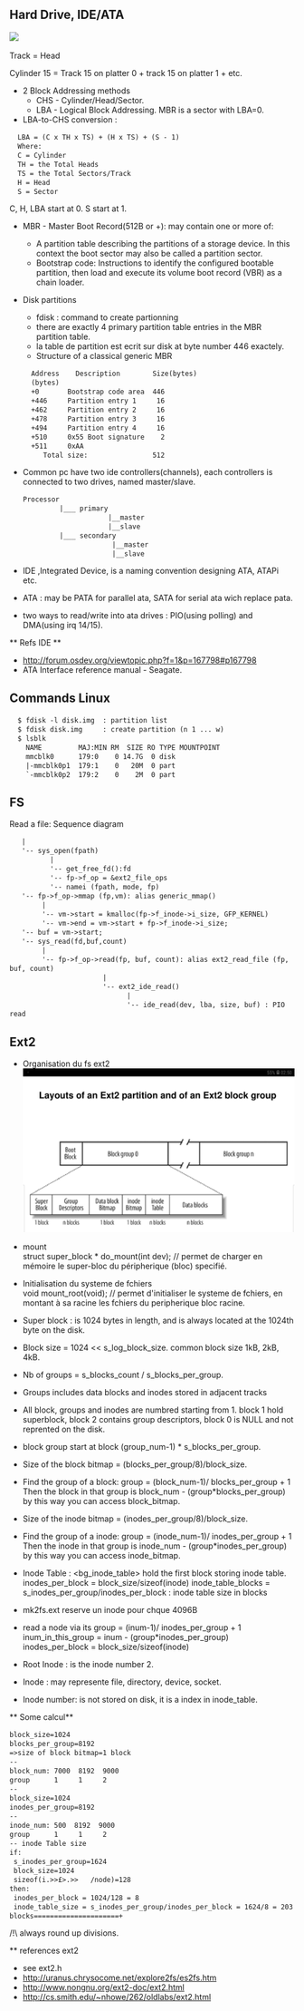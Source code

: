 
## Hard Drive, IDE/ATA
![](/documentation/images/HDD-CHS.jpg)

Track = Head 

Cylinder 15 = Track 15 on platter 0 + track 15 on platter 1 + etc. 

- 2 Block Addressing methods
  * CHS - Cylinder/Head/Sector.
  * LBA - Logical Block Addressing.
    MBR is a sector with LBA=0. 
- LBA-to-CHS conversion :
~~~
  LBA = (C x TH x TS) + (H x TS) + (S - 1)
  Where:
  C = Cylinder
  TH = the Total Heads 
  TS = the Total Sectors/Track
  H = Head
  S = Sector
~~~  
  C, H, LBA start at 0. S start at 1. 

- MBR - Master Boot Record(512B or +):  may contain one or more of:
  * A partition table describing the partitions of a storage device. 
    In this context the boot sector may also be called a partition sector.
  * Bootstrap code: Instructions to identify the configured bootable partition, 
    then load and execute its volume boot record (VBR) as a chain loader.
  
- Disk partitions
  * fdisk : command to create partionning
  * there are exactly 4 primary partition table entries in the MBR partition table.
  * la table de partition est ecrit sur disk at byte number 446 exactely.
  * Structure of a classical generic MBR
  ~~~
    Address    Description        Size(bytes)
    (bytes)
    +0       Bootstrap code area  446
    +446     Partition entry 1     16
    +462     Partition entry 2     16
    +478     Partition entry 3     16
    +494     Partition entry 4     16
    +510     0x55 Boot signature    2
    +511     0xAA
       Total size:                512
  ~~~

- Common pc have two ide controllers(channels), each controllers is connected to two drives, named master/slave.
   ~~~
   Processor
            |___ primary 
                        |__master
                        |__slave
            |___ secondary
                         |__master
                         |__slave
   ~~~

- IDE ,Integrated Device, is a naming convention designing ATA, ATAPi etc.
- ATA : may be PATA for parallel ata, SATA for serial ata wich replace pata.
- two ways to read/write into ata drives : PIO(using polling) and DMA(using irq 14/15).

** Refs IDE **
- http://forum.osdev.org/viewtopic.php?f=1&p=167798#p167798
- ATA Interface reference manual - Seagate.



## Commands Linux
~~~
  $ fdisk -l disk.img  : partition list
  $ fdisk disk.img     : create partition (n 1 ... w)
  $ lsblk
    NAME         MAJ:MIN RM  SIZE RO TYPE MOUNTPOINT
    mmcblk0      179:0    0 14.7G  0 disk
    |-mmcblk0p1  179:1    0   20M  0 part
    `-mmcblk0p2  179:2    0    2M  0 part
~~~

## FS
Read a file: Sequence diagram
~~~
   |
   '-- sys_open(fpath)
          |
          '-- get_free_fd():fd
          '-- fp->f_op = &ext2_file_ops
          '-- namei (fpath, mode, fp)
   '-- fp->f_op->mmap (fp,vm): alias generic_mmap()
        |
        '-- vm->start = kmalloc(fp->f_inode->i_size, GFP_KERNEL)
        '-- vm->end = vm->start + fp->f_inode->i_size;
   '-- buf = vm->start;
   '-- sys_read(fd,buf,count) 
        |
        '-- fp->f_op->read(fp, buf, count): alias ext2_read_file (fp, buf, count)       
                       |
                       '-- ext2_ide_read()
                             |
                             '-- ide_read(dev, lba, size, buf) : PIO read
  ~~~                                  
                                    
                 
                  


## Ext2
- Organisation du fs ext2  
![](/documentation/images/FS-Ext2.jpg)

- mount  
  struct super_block * do_mount(int dev);
  // permet de charger en mémoire le super-bloc du péripherique (bloc) specifié.
- Initialisation du systeme de fchiers  
  void mount_root(void);
  // permet d'initialiser le systeme de fchiers, en montant à sa racine les fchiers du peripherique
     bloc racine.
     
- Super block : is 1024 bytes in length, and is always located at the 1024th byte on the disk.
- Block size = 1024 << s_log_block_size. common block size 1kB, 2kB, 4kB.
- Nb of groups = s_blocks_count / s_blocks_per_group.
- Groups includes data blocks and inodes stored in adjacent tracks
- All block, groups and inodes are numbred starting from 1. 
  block 1 hold superblock, block 2 contains group descriptors, block 0 is NULL and not reprented on the disk.
- block group start at block (group_num-1) * s_blocks_per_group.
- Size of the block bitmap = (blocks_per_group/8)/block_size.
- Find the group of a block:  group = (block_num-1)/ blocks_per_group + 1
  Then the block in that group is block_num - (group*blocks_per_group)
  by this way you can access block_bitmap.
- Size of the inode bitmap = (inodes_per_group/8)/block_size.
- Find the group of a inode:  group = (inode_num-1)/ inodes_per_group + 1
  Then the inode in that group is inode_num - (group*inodes_per_group)
  by this way you can access inode_bitmap.
- Inode Table : <bg_inode_table> hold the first block storing inode table.
  inodes_per_block = block_size/sizeof(inode)
  inode_table_blocks = s_inodes_per_group/inodes_per_block : inode table size in blocks
- mk2fs.ext reserve un inode pour chque 4096B 
- read a node via its <inum>
  group = (inum-1)/ inodes_per_group + 1
  inum_in_this_group = inum - (group*inodes_per_group)
  inodes_per_block = block_size/sizeof(inode)
- Root Inode : is the inode number 2.
- Inode : may represente file, directory, device, socket.
- Inode number: is not stored on disk, it is a index in inode_table.

** Some calcul**
~~~
block_size=1024
blocks_per_group=8192
=>size of block bitmap=1 block 
--
block_num: 7000  8192  9000
group      1     1     2
--
block_size=1024
inodes_per_group=8192
--
inode_num: 500  8192  9000
group      1     1     2
-- inode Table size
if:
 s_inodes_per_group=1624
 block_size=1024
 sizeof(i.>>£>.>>	/node)=128
then:
 inodes_per_block = 1024/128 = 8
 inode_table_size = s_inodes_per_group/inodes_per_block = 1624/8 = 203 blocks=====================+
~~~

/!\ always round up divisions.

** references ext2
- see ext2.h
- http://uranus.chrysocome.net/explore2fs/es2fs.htm
- http://www.nongnu.org/ext2-doc/ext2.html
- http://cs.smith.edu/~nhowe/262/oldlabs/ext2.html


